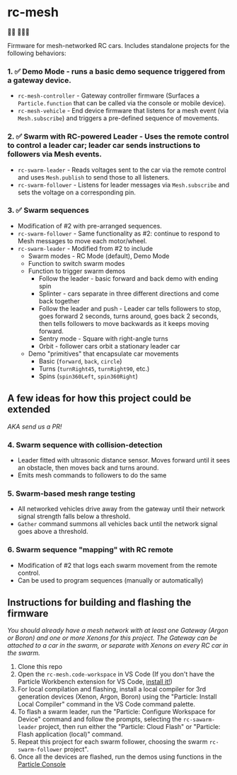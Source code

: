 # rc-mesh

🚗💨 🚗🚗🚗

Firmware for mesh-networked RC cars. Includes standalone projects for the following behaviors:

### 1. ✅ Demo Mode - runs a basic demo sequence triggered from a gateway device.

- `rc-mesh-controller` - Gateway controller firmware (Surfaces a `Particle.function` that can be called via the console or mobile device).
- `rc-mesh-vehicle` - End device firmware that listens for a mesh event (via `Mesh.subscribe`) and triggers a pre-defined sequence of movements.

### 2. ✅ Swarm with RC-powered Leader - Uses the remote control to control a leader car; leader car sends instructions to followers via Mesh events.

- `rc-swarm-leader` - Reads voltages sent to the car via the remote control and uses `Mesh.publish` to send those to all listeners.
- `rc-swarm-follower` - Listens for leader messages via `Mesh.subscribe` and sets the voltage on a corresponding pin.

### 3. ️✅ Swarm sequences

- Modification of #2 with pre-arranged sequences.
- `rc-swarm-follower` - Same functionality as #2: continue to respond to Mesh messages to move each motor/wheel.
- `rc-swarm-leader` - Modified from #2 to include
  - Swarm modes - RC Mode (default), Demo Mode
  - Function to switch swarm modes
  - Function to trigger swarm demos
    - Follow the leader - basic forward and back demo with ending spin
    - ️Splinter - cars separate in three different directions and come back together
    - Follow the leader and push - Leader car tells followers to stop, goes forward 2 seconds, turns around, goes back 2 seconds, then tells followers to move backwards as it keeps moving forward.
    - Sentry mode - Square with right-angle turns
    - Orbit - follower cars orbit a stationary leader car
  - Demo "primitives" that encapsulate car movements
    - Basic (`forward`, `back`, `circle`)
    - Turns (`turnRight45`, `turnRight90`, etc.)
    - Spins (`spin360Left`, `spin360Right`)

## A few ideas for how this project could be extended

*AKA send us a PR!*

### 4. Swarm sequence with collision-detection

- Leader fitted with ultrasonic distance sensor. Moves forward until it sees an obstacle, then moves back and turns around.
- Emits mesh commands to followers to do the same

### 5. Swarm-based mesh range testing

- All networked vehicles drive away from the gateway until their network signal strength falls below a threshold.
- `Gather` command summons all vehicles back until the network signal goes above a threshold.

### 6. Swarm sequence "mapping" with RC remote

- Modification of #2 that logs each swarm movement from the remote control.
- Can be used to program sequences (manually or automatically)

## Instructions for building and flashing the firmware

*You should already have a mesh network with at least one Gateway (Argon or Boron) and one or more Xenons for this project. The Gateway can be attached to a car in the swarm, or separate with Xenons on every RC car in the swarm.*

1. Clone this repo
2. Open the `rc-mesh.code-workspace` in VS Code (If you don't have the Particle Workbench extension for VS Code, [install it!](https://marketplace.visualstudio.com/items?itemName=particle.particle-vscode-pack))
3. For local compilation and flashing, install a local compiler for 3rd generation devices (Xenon, Argon, Boron) using the "Particle: Install Local Compiler" command in the VS Code command palette. 
4. To flash a swarm leader, run the "Particle: Configure Workspace for Device" command and follow the prompts, selecting the `rc-sawarm-leader` project, then run either the "Particle: Cloud Flash" or "Particle: Flash application (local)" command.
5. Repeat this project for each swarm follower, choosing the swarm `rc-swarm-follower` project".
6. Once all the devices are flashed, run the demos using functions in the [Particle Console](https://console.particle.io)